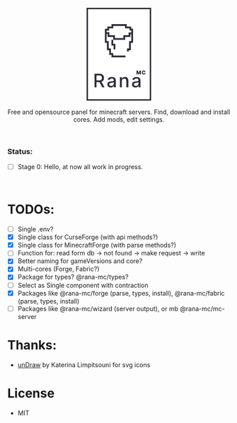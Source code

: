 <p align="center">
  <a href="https://github.com/rana-mc">
    <img alt="rana-mc" src="https://raw.githubusercontent.com/rana-mc/logo/master/logo.png" width="146">
  </a>
</p>

<p align="center">
 Free and opensource panel for minecraft servers. Find, download and install cores. Add mods, edit settings.
</p>

<br/>

### Status:

- [ ] Stage 0: Hello, at now all work in progress.

<br/>

# TODOs:

- [ ] Single .env?
- [x] Single class for CurseForge (with api methods?)
- [x] Single class for MinecraftForge (with parse methods?)
- [ ] Function for: read form db -> not found -> make request -> write
- [x] Better naming for gameVersions and core?
- [x] Multi-cores (Forge, Fabric?)
- [x] Package for types? @rana-mc/types?
- [ ] Select as Single component with contraction
- [x] Packages like @rana-mc/forge (parse, types, install), @rana-mc/fabric (parse, types, install)
- [ ] Packages like @rana-mc/wizard (server output), or mb @rana-mc/mc-server

# Thanks:

- [unDraw](https://undraw.co/) by Katerina Limpitsouni for svg icons

# License

- MIT
